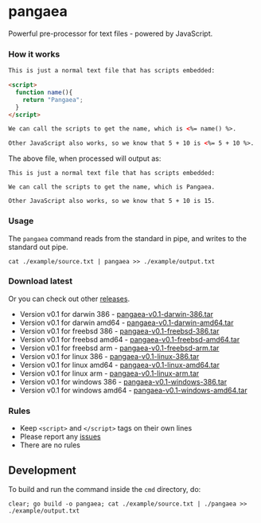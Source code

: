 pangaea
=======

Powerful pre-processor for text files - powered by JavaScript.

### How it works

```html
This is just a normal text file that has scripts embedded:

<script>
  function name(){
    return "Pangaea";
  }
</script>

We can call the scripts to get the name, which is <%= name() %>.

Other JavaScript also works, so we know that 5 + 10 is <%= 5 + 10 %>.
```

The above file, when processed will output as:

```
This is just a normal text file that has scripts embedded:

We can call the scripts to get the name, which is Pangaea.

Other JavaScript also works, so we know that 5 + 10 is 15.
```

### Usage

The `pangaea` command reads from the standard in pipe, and writes to the standard out pipe.

```
cat ./example/source.txt | pangaea >> ./example/output.txt
```

### Download latest

Or you can check out other [releases](https://github.com/stretchr/pangaea/releases).

  * Version v0.1 for darwin 386 - [pangaea-v0.1-darwin-386.tar](https://github.com/stretchr/pangaea/releases/download/v0.1.0/pangaea-v0.1-darwin-386.tar)
  * Version v0.1 for darwin amd64 - [pangaea-v0.1-darwin-amd64.tar](https://github.com/stretchr/pangaea/releases/download/v0.1.0/pangaea-v0.1-darwin-amd64.tar)
  * Version v0.1 for freebsd 386 - [pangaea-v0.1-freebsd-386.tar](https://github.com/stretchr/pangaea/releases/download/v0.1.0/pangaea-v0.1-freebsd-386.tar)
  * Version v0.1 for freebsd amd64 - [pangaea-v0.1-freebsd-amd64.tar](https://github.com/stretchr/pangaea/releases/download/v0.1.0/pangaea-v0.1-freebsd-amd64.tar)
  * Version v0.1 for freebsd arm - [pangaea-v0.1-freebsd-arm.tar](https://github.com/stretchr/pangaea/releases/download/v0.1.0/pangaea-v0.1-freebsd-arm.tar)
  * Version v0.1 for linux 386 - [pangaea-v0.1-linux-386.tar](https://github.com/stretchr/pangaea/releases/download/v0.1.0/pangaea-v0.1-linux-386.tar)
  * Version v0.1 for linux amd64 - [pangaea-v0.1-linux-amd64.tar](https://github.com/stretchr/pangaea/releases/download/v0.1.0/pangaea-v0.1-linux-amd64.tar)
  * Version v0.1 for linux arm - [pangaea-v0.1-linux-arm.tar](https://github.com/stretchr/pangaea/releases/download/v0.1.0/pangaea-v0.1-linux-arm.tar)
  * Version v0.1 for windows 386 - [pangaea-v0.1-windows-386.tar](https://github.com/stretchr/pangaea/releases/download/v0.1.0/pangaea-v0.1-windows-386.tar)
  * Version v0.1 for windows amd64 - [pangaea-v0.1-windows-amd64.tar](https://github.com/stretchr/pangaea/releases/download/v0.1.0/pangaea-v0.1-windows-amd64.tar)

### Rules

  * Keep `<script>` and `</script>` tags on their own lines
  * Please report any [issues](https://github.com/stretchr/pangaea/issues)
  * There are no rules

## Development

To build and run the command inside the `cmd` directory, do:

```
clear; go build -o pangaea; cat ./example/source.txt | ./pangaea >> ./example/output.txt
```
